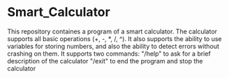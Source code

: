# Smart_Calculator
This repository containes a program of a smart calculator.
The calculator supports all basic operations (+, -, *, /, ^).
It also supports the ability to use variables for storing numbers, and also the ability to detect errors without crashing on them.
It supports two commands: 
    "/help" to ask for a brief description of the calculator
    "/exit" to end the program and stop the calculator
